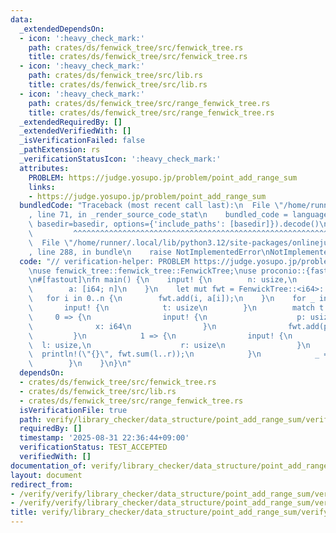 ```yaml
---
data:
  _extendedDependsOn:
  - icon: ':heavy_check_mark:'
    path: crates/ds/fenwick_tree/src/fenwick_tree.rs
    title: crates/ds/fenwick_tree/src/fenwick_tree.rs
  - icon: ':heavy_check_mark:'
    path: crates/ds/fenwick_tree/src/lib.rs
    title: crates/ds/fenwick_tree/src/lib.rs
  - icon: ':heavy_check_mark:'
    path: crates/ds/fenwick_tree/src/range_fenwick_tree.rs
    title: crates/ds/fenwick_tree/src/range_fenwick_tree.rs
  _extendedRequiredBy: []
  _extendedVerifiedWith: []
  _isVerificationFailed: false
  _pathExtension: rs
  _verificationStatusIcon: ':heavy_check_mark:'
  attributes:
    PROBLEM: https://judge.yosupo.jp/problem/point_add_range_sum
    links:
    - https://judge.yosupo.jp/problem/point_add_range_sum
  bundledCode: "Traceback (most recent call last):\n  File \"/home/runner/.local/lib/python3.12/site-packages/onlinejudge_verify/documentation/build.py\"\
    , line 71, in _render_source_code_stat\n    bundled_code = language.bundle(stat.path,\
    \ basedir=basedir, options={'include_paths': [basedir]}).decode()\n          \
    \         ^^^^^^^^^^^^^^^^^^^^^^^^^^^^^^^^^^^^^^^^^^^^^^^^^^^^^^^^^^^^^^^^^^^^^^^^^^^^^^^^^\n\
    \  File \"/home/runner/.local/lib/python3.12/site-packages/onlinejudge_verify/languages/rust.py\"\
    , line 288, in bundle\n    raise NotImplementedError\nNotImplementedError\n"
  code: "// verification-helper: PROBLEM https://judge.yosupo.jp/problem/point_add_range_sum\n\
    \nuse fenwick_tree::fenwick_tree::FenwickTree;\nuse proconio::{fastout, input};\n\
    \n#[fastout]\nfn main() {\n    input! {\n        n: usize,\n        q: usize,\n\
    \        a: [i64; n]\n    }\n    let mut fwt = FenwickTree::<i64>::new(n);\n \
    \   for i in 0..n {\n        fwt.add(i, a[i]);\n    }\n    for _ in 0..q {\n \
    \       input! {\n            t: usize\n        }\n        match t {\n       \
    \     0 => {\n                input! {\n                    p: usize,\n      \
    \              x: i64\n                }\n                fwt.add(p, x);\n   \
    \         }\n            1 => {\n                input! {\n                  \
    \  l: usize,\n                    r: usize\n                }\n              \
    \  println!(\"{}\", fwt.sum(l..r));\n            }\n            _ => unreachable!(),\n\
    \        }\n    }\n}\n"
  dependsOn:
  - crates/ds/fenwick_tree/src/fenwick_tree.rs
  - crates/ds/fenwick_tree/src/lib.rs
  - crates/ds/fenwick_tree/src/range_fenwick_tree.rs
  isVerificationFile: true
  path: verify/library_checker/data_structure/point_add_range_sum/verify_fenwick_tree/src/main.rs
  requiredBy: []
  timestamp: '2025-08-31 22:36:44+09:00'
  verificationStatus: TEST_ACCEPTED
  verifiedWith: []
documentation_of: verify/library_checker/data_structure/point_add_range_sum/verify_fenwick_tree/src/main.rs
layout: document
redirect_from:
- /verify/verify/library_checker/data_structure/point_add_range_sum/verify_fenwick_tree/src/main.rs
- /verify/verify/library_checker/data_structure/point_add_range_sum/verify_fenwick_tree/src/main.rs.html
title: verify/library_checker/data_structure/point_add_range_sum/verify_fenwick_tree/src/main.rs
---
```

